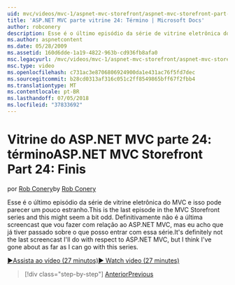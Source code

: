 ```yaml
---
uid: mvc/videos/mvc-1/aspnet-mvc-storefront/aspnet-mvc-storefront-part-24-finis
title: 'ASP.NET MVC parte vitrine 24: Término | Microsoft Docs'
author: robconery
description: Esse é o último episódio da série de vitrine eletrônica do MVC e isso pode parecer um pouco estranho. Definitivamente não é a última screencast que vou fazer com relação ao ASP.NET...
ms.author: aspnetcontent
ms.date: 05/28/2009
ms.assetid: 160d6dde-1a19-4822-963b-cd936fb8afa0
msc.legacyurl: /mvc/videos/mvc-1/aspnet-mvc-storefront/aspnet-mvc-storefront-part-24-finis
msc.type: video
ms.openlocfilehash: c731ac3e8706806924900da1e431ac76f5fd7dec
ms.sourcegitcommit: b28cd0313af316c051c2ff8549865bff67f2fbb4
ms.translationtype: MT
ms.contentlocale: pt-BR
ms.lasthandoff: 07/05/2018
ms.locfileid: "37833692"
---
```

<a name="aspnet-mvc-storefront-part-24-finis"></a><span data-ttu-id="f9161-104">Vitrine do ASP.NET MVC parte 24: término</span><span class="sxs-lookup"><span data-stu-id="f9161-104">ASP.NET MVC Storefront Part 24: Finis</span></span>
====================
<span data-ttu-id="f9161-105">por [Rob Conery](https://github.com/robconery)</span><span class="sxs-lookup"><span data-stu-id="f9161-105">by [Rob Conery](https://github.com/robconery)</span></span>

<span data-ttu-id="f9161-106">Esse é o último episódio da série de vitrine eletrônica do MVC e isso pode parecer um pouco estranho.</span><span class="sxs-lookup"><span data-stu-id="f9161-106">This is the last episode in the MVC Storefront series and this might seem a bit odd.</span></span> <span data-ttu-id="f9161-107">Definitivamente não é a última screencast que vou fazer com relação ao ASP.NET MVC, mas eu acho que já tiver passado sobre o que posso entrar com essa série.</span><span class="sxs-lookup"><span data-stu-id="f9161-107">It's definitely not the last screencast I'll do with respect to ASP.NET MVC, but I think I've gone about as far as I can go with this series.</span></span>

[<span data-ttu-id="f9161-108">&#9654;Assista ao vídeo (27 minutos)</span><span class="sxs-lookup"><span data-stu-id="f9161-108">&#9654; Watch video (27 minutes)</span></span>](https://channel9.msdn.com/Blogs/ASP-NET-Site-Videos/aspnet-mvc-storefront-part-24-finis)

> [!div class="step-by-step"]
> [<span data-ttu-id="f9161-109">Anterior</span><span class="sxs-lookup"><span data-stu-id="f9161-109">Previous</span></span>](aspnet-mvc-storefront-part-23-getting-started-with-domain-driven-design.md)
